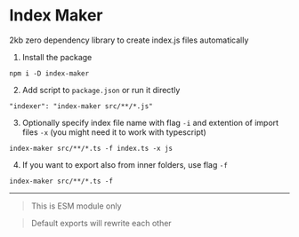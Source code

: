# Index Maker
2kb zero dependency library to create index.js files automatically

1. Install the package

```npm i -D index-maker```

2. Add script to `package.json` or run it directly

```"indexer": "index-maker src/**/*.js"```

3. Optionally specify index file name with flag `-i` and extention of import files `-x` (you might need it to work with typescript)

```index-maker src/**/*.ts -f index.ts -x js```

4. If you want to export also from inner folders, use flag `-f`

```index-maker src/**/*.ts -f```

---

> This is ESM module only

> Default exports will rewrite each other